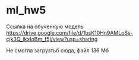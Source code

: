 # ml_hw5
Ссылка на обученную модель  
https://drive.google.com/file/d/1bsK10Hn9AMLoSs-cjk3Q_ikxIoBm_f5j/view?usp=sharing  

Не смогла загрузтьб сюда, файл 136 Мб

